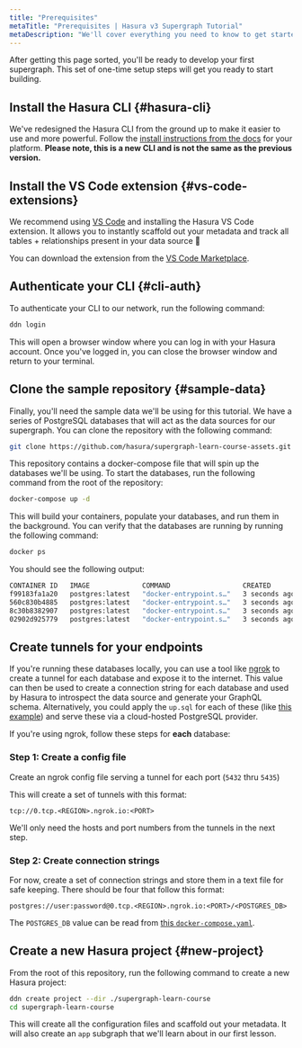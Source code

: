 ```yaml
---
title: "Prerequisites"
metaTitle: "Prerequisites | Hasura v3 Supergraph Tutorial"
metaDescription: "We'll cover everything you need to know to get started with building your supergraph."
---
```


After getting this page sorted, you'll be ready to develop your first supergraph. This set of one-time setup steps will
get you ready to start building.

## Install the Hasura CLI {#hasura-cli}

We've redesigned the Hasura CLI from the ground up to make it easier to use and more powerful. Follow the
[install instructions from the docs](https://hasura.io/docs/3.0/cli/installation/) for your platform. **Please note,
this is a new CLI and is not the same as the previous version.**

## Install the VS Code extension {#vs-code-extensions}

We recommend using [VS Code](https://code.visualstudio.com/) and installing the Hasura VS Code extension. It allows you
to instantly scaffold out your metadata and track all tables + relationships present in your data source 🚀

You can download the extension from the
[VS Code Marketplace](https://marketplace.visualstudio.com/items?itemName=HasuraHQ.hasura).

## Authenticate your CLI {#cli-auth}

To authenticate your CLI to our network, run the following command:

```bash
ddn login
```

This will open a browser window where you can log in with your Hasura account. Once you've logged in, you can close the
browser window and return to your terminal.

## Clone the sample repository {#sample-data}

Finally, you'll need the sample data we'll be using for this tutorial. We have a series of PostgreSQL databases that
will act as the data sources for our supergraph. You can clone the repository with the following command:

```bash
git clone https://github.com/hasura/supergraph-learn-course-assets.git
```

This repository contains a docker-compose file that will spin up the databases we'll be using. To start the databases,
run the following command from the root of the repository:

```bash
docker-compose up -d
```

This will build your containers, populate your databases, and run them in the background. You can verify that the
databases are running by running the following command:

```bash
docker ps
```

You should see the following output:

```bash
CONTAINER ID   IMAGE             COMMAND                  CREATED         STATUS         PORTS                    NAMES
f99183fa1a20   postgres:latest   "docker-entrypoint.s…"   3 seconds ago   Up 2 seconds   0.0.0.0:5432->5432/tcp   supergraph-course-db_product_management-1
560c830b4885   postgres:latest   "docker-entrypoint.s…"   3 seconds ago   Up 2 seconds   0.0.0.0:5434->5432/tcp   supergraph-course-db_payment_processing-1
8c30b8382907   postgres:latest   "docker-entrypoint.s…"   3 seconds ago   Up 2 seconds   0.0.0.0:5433->5432/tcp   supergraph-course-db_user_experience-1
02902d925779   postgres:latest   "docker-entrypoint.s…"   3 seconds ago   Up 2 seconds   0.0.0.0:5435->5432/tcp   supergraph-course-db_fulfillment_services-1
```

## Create tunnels for your endpoints

If you're running these databases locally, you can use a tool like [ngrok](https://ngrok.com/) to create a tunnel for
each database and expose it to the internet. This value can then be used to create a connection string for each database
and used by Hasura to introspect the data source and generate your GraphQL schema. Alternatively, you could apply the
`up.sql` for each of these (like
[this example](https://github.com/hasura/supergraph-learn-course-assets/blob/main/db/user_experience/up.sql)) and serve
these via a cloud-hosted PostgreSQL provider.

If you're using ngrok, follow these steps for **each** database:

### Step 1: Create a config file

Create an ngrok config file serving a tunnel for each port (`5432` thru `5435`)

This will create a set of tunnels with this format:

```plaintext
tcp://0.tcp.<REGION>.ngrok.io:<PORT>
```

We'll only need the hosts and port numbers from the tunnels in the next step.

### Step 2: Create connection strings

For now, create a set of connection strings and store them in a text file for safe keeping. There should be four that
follow this format:

```plaintext
postgres://user:password@0.tcp.<REGION>.ngrok.io:<PORT>/<POSTGRES_DB>
```

The `POSTGRES_DB` value can be read from
[this `docker-compose.yaml`](https://github.com/hasura/supergraph-learn-course-assets/blob/main/docker-compose.yaml).

## Create a new Hasura project {#new-project}

From the root of this repository, run the following command to create a new Hasura project:

```bash
ddn create project --dir ./supergraph-learn-course
cd supergraph-learn-course
```

This will create all the configuration files and scaffold out your metadata. It will also create an `app` subgraph that
we'll learn about in our first lesson.
